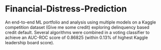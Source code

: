 # Financial-Distress-Prediction
An end-to-end ML portfolio and analysis using multiple models on a Kaggle competition dataset (Give me some credit) exploring delinquency based credit default. Several algorithms were combined in a voting classifier to achieve an AUC-ROC score of 0.86825 (within 0.13% of highest Kaggle leadership board score).
